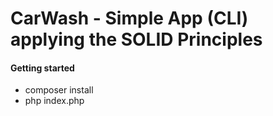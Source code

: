 # CarWash - Simple App (CLI) applying the SOLID Principles

#### Getting started

* composer install
* php index.php
